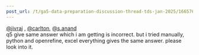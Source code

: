 ```yaml
---
post_url: /t/ga5-data-preparation-discussion-thread-tds-jan-2025/166576/34
---
```

[@jivraj](/u/jivraj) , [@carlton](/u/carlton), [@s.anand](/u/s.anand)  
q5 give same answer which i am getting is incorrect. but i tried manually, python and openrefine, excel everything gives the same answer. please look into it.
